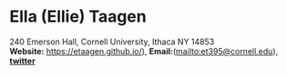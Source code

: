 Ella (Ellie) Taagen
================

240 Emerson Hall, Cornell University, Ithaca NY 14853  
**Website:** <https://etaagen.github.io/>),
**Email:**([mailto:et395@cornell.edu](mailto:et395@cornell.edu)),
**[twitter](https://twitter.com/etaagen)**
